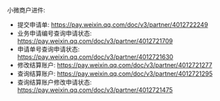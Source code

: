 

小微商户进件:
- 提交申请单: https://pay.weixin.qq.com/doc/v3/partner/4012722249
- 业务申请编号查询申请状态: https://pay.weixin.qq.com/doc/v3/partner/4012721709
- 申请单号查询申请状态: https://pay.weixin.qq.com/doc/v3/partner/4012721630
- 修改结算账户: https://pay.weixin.qq.com/doc/v3/partner/4012721277
- 查询结算账户: https://pay.weixin.qq.com/doc/v3/partner/4012721295
- 查询结算账户修改申请状态: https://pay.weixin.qq.com/doc/v3/partner/4012721475
